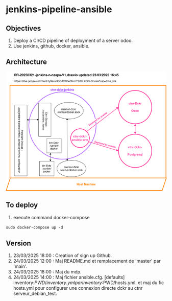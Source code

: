 # jenkins-pipeline-ansible

## Objectives

1. Deploy a CI/CD pipeline of deployment of a server odoo.
1. Use jenkins, github, docker, ansible.

## Architecture

![ ](img/PR-20250321-jenkins-n-nzapa-V1.drawio.png)

## To deploy

1. execute command docker-compose

```md
sudo docker-compose up -d

 ```

## Version

1. 23/03/2025 18:00 : Creation of sign up Github.
1. 24/03/2025 12:00 : Maj README.md et remplacement de 'master' par 'main'.
1. 24/03/2025 18:00 : Maj du mdp.
1. 24/03/2025 14:00 : Maj fichier ansible.cfg. 
[defaults] inventory:$PWD/inventory.yml par inventory:$PWD/hosts.yml.
et maj du fic hosts.yml pour configurer une connexion directe dckr au ctnr serveur_debian_test.
